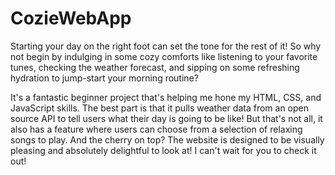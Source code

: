 # CozieWebApp

Starting your day on the right foot can set the tone for the rest of it!
So why not begin by indulging in some cozy comforts like listening to your favorite tunes,
checking the weather forecast, and sipping on some refreshing hydration to jump-start your morning routine?

It's a fantastic beginner project that's helping me hone my HTML, CSS, and JavaScript skills.
The best part is that it pulls weather data from an open source API to tell users what their
day is going to be like! But that's not all, it also has a feature where users can choose from
a selection of relaxing songs to play. And the cherry on top? The website is designed to be
visually pleasing and absolutely delightful to look at! I can't wait for you to check it out!
